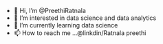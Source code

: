 - 👋 Hi, I’m @PreethiRatnala
- 👀 I’m interested in data science and data analytics
- 🌱 I’m currently learning data science
- 📫 How to reach me ...@linkdin/Ratnala preethi

<!---
PreethiRatnala/PreethiRatnala is a ✨ special ✨ repository because its `README.md` (this file) appears on your GitHub profile.
You can click the Preview link to take a look at your changes.
--->
